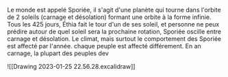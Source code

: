 Le monde est appelé Sporiée, il s'agit d'une planète qui tourne dans l'orbite de 2 soleils (carnage et désolation) formant une orbite à la forme infinie. Tous les 425 jours, Éthia fait le tour d'un de ses soleil, et personne ne peux prédire autour de quel soleil sera la prochaine rotation, Sporiée oscille entre carnage et désolation. Le climat, mais surtout le comportement des Sporiée est affecté par l'année. chaque peuple est affecté différement. En an carnage, la plupart des peuples dev 

![[Drawing 2023-01-25 22.56.28.excalidraw]]

